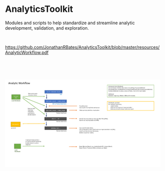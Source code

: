 # AnalyticsToolkit
Modules and scripts to help standardize and streamline analytic development, validation, and exploration.

<br>

https://github.com/JonathanRBates/AnalyticsToolkit/blob/master/resources/AnalyticWorkflow.pdf

<br>
<br>
<br>

![AnalyticWorkflow](/resources/AnalyticWorkflow.png)
